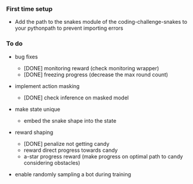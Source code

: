 ### First time setup
- Add the path to the snakes module of the coding-challenge-snakes to your pythonpath
to prevent importing errors

### To do
- bug fixes
    - [DONE] monitoring reward (check monitoring wrapper)
    - [DONE] freezing progress (decrease the max round count)

- implement action masking
    - [DONE] check inference on masked model

- make state unique 
    - embed the snake shape into the state

- reward shaping
    - [DONE] penalize not getting candy
    - reward direct progress towards candy
    - a-star progress reward (make progress on optimal path to candy considering obstacles)

- enable randomly sampling a bot during training